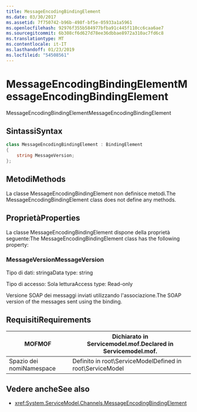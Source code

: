 ```yaml
---
title: MessageEncodingBindingElement
ms.date: 03/30/2017
ms.assetid: 7f750742-b96b-498f-bf5e-05933a1a5961
ms.openlocfilehash: 92976f355b584977bfba91c445f110cc6caa6ae7
ms.sourcegitcommit: 6b308cf6d627d78ee36dbbae8972a310ac7fd6c8
ms.translationtype: MT
ms.contentlocale: it-IT
ms.lasthandoff: 01/23/2019
ms.locfileid: "54508561"
---
```

# <a name="messageencodingbindingelement"></a><span data-ttu-id="569b0-102">MessageEncodingBindingElement</span><span class="sxs-lookup"><span data-stu-id="569b0-102">MessageEncodingBindingElement</span></span>
<span data-ttu-id="569b0-103">MessageEncodingBindingElement</span><span class="sxs-lookup"><span data-stu-id="569b0-103">MessageEncodingBindingElement</span></span>  
  
## <a name="syntax"></a><span data-ttu-id="569b0-104">Sintassi</span><span class="sxs-lookup"><span data-stu-id="569b0-104">Syntax</span></span>  
```csharp
class MessageEncodingBindingElement : BindingElement
{
    string MessageVersion;  
};  
 ```
  
## <a name="methods"></a><span data-ttu-id="569b0-105">Metodi</span><span class="sxs-lookup"><span data-stu-id="569b0-105">Methods</span></span>  
 <span data-ttu-id="569b0-106">La classe MessageEncodingBindingElement non definisce metodi.</span><span class="sxs-lookup"><span data-stu-id="569b0-106">The MessageEncodingBindingElement class does not define any methods.</span></span>  
  
## <a name="properties"></a><span data-ttu-id="569b0-107">Proprietà</span><span class="sxs-lookup"><span data-stu-id="569b0-107">Properties</span></span>  
 <span data-ttu-id="569b0-108">La classe MessageEncodingBindingElement dispone della proprietà seguente:</span><span class="sxs-lookup"><span data-stu-id="569b0-108">The MessageEncodingBindingElement class has the following property:</span></span>  
  
### <a name="messageversion"></a><span data-ttu-id="569b0-109">MessageVersion</span><span class="sxs-lookup"><span data-stu-id="569b0-109">MessageVersion</span></span>  
 <span data-ttu-id="569b0-110">Tipo di dati: stringa</span><span class="sxs-lookup"><span data-stu-id="569b0-110">Data type: string</span></span>  
  
 <span data-ttu-id="569b0-111">Tipo di accesso: Sola lettura</span><span class="sxs-lookup"><span data-stu-id="569b0-111">Access type: Read-only</span></span>  
  
 <span data-ttu-id="569b0-112">Versione SOAP dei messaggi inviati utilizzando l'associazione.</span><span class="sxs-lookup"><span data-stu-id="569b0-112">The SOAP version of the messages sent using the binding.</span></span>  
  
## <a name="requirements"></a><span data-ttu-id="569b0-113">Requisiti</span><span class="sxs-lookup"><span data-stu-id="569b0-113">Requirements</span></span>  
  
|<span data-ttu-id="569b0-114">MOF</span><span class="sxs-lookup"><span data-stu-id="569b0-114">MOF</span></span>|<span data-ttu-id="569b0-115">Dichiarato in Servicemodel.mof.</span><span class="sxs-lookup"><span data-stu-id="569b0-115">Declared in Servicemodel.mof.</span></span>|  
|---------|-----------------------------------|  
|<span data-ttu-id="569b0-116">Spazio dei nomi</span><span class="sxs-lookup"><span data-stu-id="569b0-116">Namespace</span></span>|<span data-ttu-id="569b0-117">Definito in root\ServiceModel</span><span class="sxs-lookup"><span data-stu-id="569b0-117">Defined in root\ServiceModel</span></span>|  
  
## <a name="see-also"></a><span data-ttu-id="569b0-118">Vedere anche</span><span class="sxs-lookup"><span data-stu-id="569b0-118">See also</span></span>
- <xref:System.ServiceModel.Channels.MessageEncodingBindingElement>
